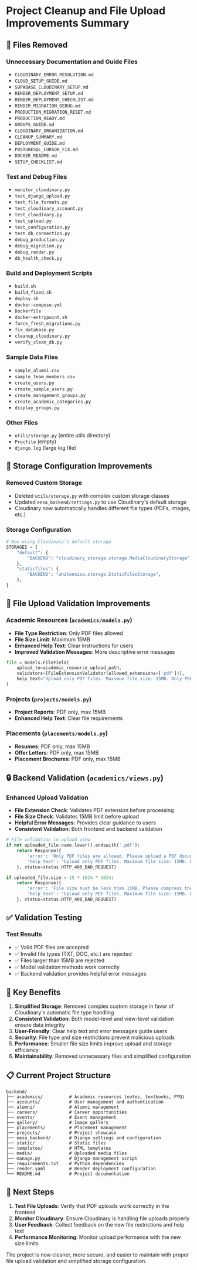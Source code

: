 # Project Cleanup and File Upload Improvements Summary

## 🧹 Files Removed

### Unnecessary Documentation and Guide Files
- `CLOUDINARY_ERROR_RESOLUTION.md`
- `CLOUD_SETUP_GUIDE.md`
- `SUPABASE_CLOUDINARY_SETUP.md`
- `RENDER_DEPLOYMENT_SETUP.md`
- `RENDER_DEPLOYMENT_CHECKLIST.md`
- `RENDER_MIGRATION_DEBUG.md`
- `PRODUCTION_MIGRATION_RESET.md`
- `PRODUCTION_READY.md`
- `GROUPS_GUIDE.md`
- `CLOUDINARY_ORGANIZATION.md`
- `CLEANUP_SUMMARY.md`
- `DEPLOYMENT_GUIDE.md`
- `POSTGRESQL_CURSOR_FIX.md`
- `DOCKER_README.md`
- `SETUP_CHECKLIST.md`

### Test and Debug Files
- `monitor_cloudinary.py`
- `test_django_upload.py`
- `test_file_formats.py`
- `test_cloudinary_account.py`
- `test_cloudinary.py`
- `test_upload.py`
- `test_configuration.py`
- `test_db_connection.py`
- `debug_production.py`
- `debug_migration.py`
- `debug_render.py`
- `db_health_check.py`

### Build and Deployment Scripts
- `build.sh`
- `build_fixed.sh`
- `deploy.sh`
- `docker-compose.yml`
- `Dockerfile`
- `docker-entrypoint.sh`
- `force_fresh_migrations.py`
- `fix_database.py`
- `cleanup_cloudinary.py`
- `verify_clean_db.py`

### Sample Data Files
- `sample_alumni.csv`
- `sample_team_members.csv`
- `create_users.py`
- `create_sample_users.py`
- `create_management_groups.py`
- `create_academic_categories.py`
- `display_groups.py`

### Other Files
- `utils/storage.py` (entire utils directory)
- `Procfile` (empty)
- `django.log` (large log file)

## 🔧 Storage Configuration Improvements

### Removed Custom Storage
- Deleted `utils/storage.py` with complex custom storage classes
- Updated `eesa_backend/settings.py` to use Cloudinary's default storage
- Cloudinary now automatically handles different file types (PDFs, images, etc.)

### Storage Configuration
```python
# Now using Cloudinary's default storage
STORAGES = {
    "default": {
        "BACKEND": "cloudinary_storage.storage.MediaCloudinaryStorage",
    },
    "staticfiles": {
        "BACKEND": "whitenoise.storage.StaticFilesStorage",
    },
}
```

## 📁 File Upload Validation Improvements

### Academic Resources (`academics/models.py`)
- **File Type Restriction**: Only PDF files allowed
- **File Size Limit**: Maximum 15MB
- **Enhanced Help Text**: Clear instructions for users
- **Improved Validation Messages**: More descriptive error messages

```python
file = models.FileField(
    upload_to=academic_resource_upload_path,
    validators=[FileExtensionValidator(allowed_extensions=['pdf'])],
    help_text="Upload only PDF files. Maximum file size: 15MB. Only PDF format is supported for academic resources."
)
```

### Projects (`projects/models.py`)
- **Project Reports**: PDF only, max 15MB
- **Enhanced Help Text**: Clear file requirements

### Placements (`placements/models.py`)
- **Resumes**: PDF only, max 15MB
- **Offer Letters**: PDF only, max 15MB
- **Placement Brochures**: PDF only, max 15MB

## 🔒 Backend Validation (`academics/views.py`)

### Enhanced Upload Validation
- **File Extension Check**: Validates PDF extension before processing
- **File Size Check**: Validates 15MB limit before upload
- **Helpful Error Messages**: Provides clear guidance to users
- **Consistent Validation**: Both frontend and backend validation

```python
# File validation in upload view
if not uploaded_file.name.lower().endswith('.pdf'):
    return Response({
        'error': 'Only PDF files are allowed. Please upload a PDF document.',
        'help_text': 'Upload only PDF files. Maximum file size: 15MB. Only PDF format is supported for academic resources.'
    }, status=status.HTTP_400_BAD_REQUEST)

if uploaded_file.size > 15 * 1024 * 1024:
    return Response({
        'error': 'File size must be less than 15MB. Please compress the file or use a smaller document.',
        'help_text': 'Upload only PDF files. Maximum file size: 15MB. Only PDF format is supported for academic resources.'
    }, status=status.HTTP_400_BAD_REQUEST)
```

## ✅ Validation Testing

### Test Results
- ✅ Valid PDF files are accepted
- ✅ Invalid file types (TXT, DOC, etc.) are rejected
- ✅ Files larger than 15MB are rejected
- ✅ Model validation methods work correctly
- ✅ Backend validation provides helpful error messages

## 🎯 Key Benefits

1. **Simplified Storage**: Removed complex custom storage in favor of Cloudinary's automatic file type handling
2. **Consistent Validation**: Both model-level and view-level validation ensure data integrity
3. **User-Friendly**: Clear help text and error messages guide users
4. **Security**: File type and size restrictions prevent malicious uploads
5. **Performance**: Smaller file size limits improve upload and storage efficiency
6. **Maintainability**: Removed unnecessary files and simplified configuration

## 📋 Current Project Structure

```
backend/
├── academics/          # Academic resources (notes, textbooks, PYQ)
├── accounts/           # User management and authentication
├── alumni/             # Alumni management
├── careers/            # Career opportunities
├── events/             # Event management
├── gallery/            # Image gallery
├── placements/         # Placement management
├── projects/           # Project showcase
├── eesa_backend/       # Django settings and configuration
├── static/             # Static files
├── templates/          # HTML templates
├── media/              # Uploaded media files
├── manage.py           # Django management script
├── requirements.txt    # Python dependencies
├── render.yaml         # Render deployment configuration
└── README.md           # Project documentation
```

## 🚀 Next Steps

1. **Test File Uploads**: Verify that PDF uploads work correctly in the frontend
2. **Monitor Cloudinary**: Ensure Cloudinary is handling file uploads properly
3. **User Feedback**: Collect feedback on the new file restrictions and help text
4. **Performance Monitoring**: Monitor upload performance with the new size limits

The project is now cleaner, more secure, and easier to maintain with proper file upload validation and simplified storage configuration. 